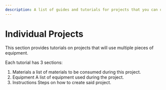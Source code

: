 ```yaml
---
description: A list of guides and tutorials for projects that you can do at the shop.
---
```

# Individual Projects
This section provides tutorials on projects that will use multiple pieces of equipment.

Each tutorial has 3 sections:
1. Materials
   a list of materials to be consumed during this project.
2. Equipment
   A list of equipment used during the project.
3. Instructions
   Steps on how to create said project.
